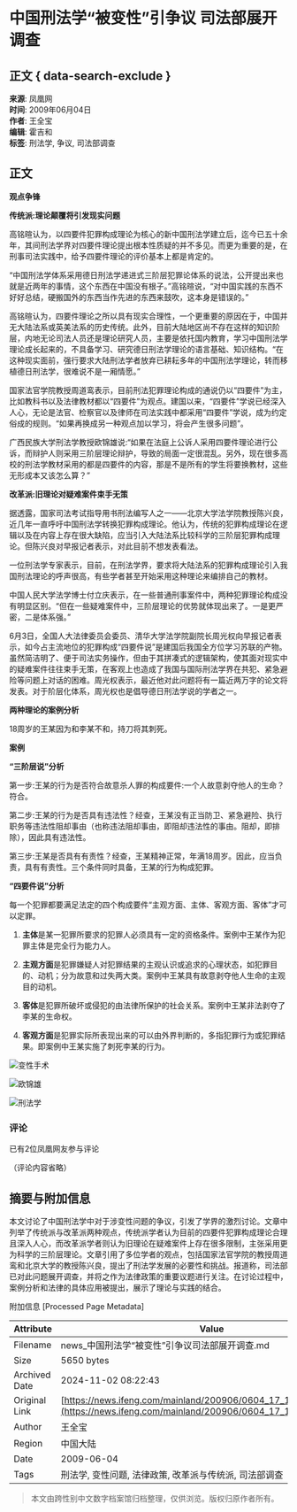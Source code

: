 # 中国刑法学“被变性”引争议 司法部展开调查

## 正文 { data-search-exclude }


**来源**: 凤凰网  
**时间**: 2009年06月04日  
**作者**: 王全宝  
**编辑**: 霍吉和  
**标签**: 刑法学, 争议, 司法部调查  

## 正文

**观点争锋**

**传统派:理论颠覆将引发现实问题**

高铭暄认为，以四要件犯罪构成理论为核心的新中国刑法学建立后，迄今已五十余年，其间刑法学界对四要件理论提出根本性质疑的并不多见。而更为重要的是，在刑事司法实践中，给予四要件理论的评价基本上都是肯定的。

“中国刑法学体系采用德日刑法学递进式三阶层犯罪论体系的说法，公开提出来也就是近两年的事情，这个东西在中国没有根子。”高铭暄说，“对中国实践的东西不好好总结，硬搬国外的东西当作先进的东西来鼓吹，这本身是错误的。”

高铭暄认为，四要件理论之所以具有现实合理性，一个更重要的原因在于，中国并无大陆法系或英美法系的历史传统。此外，目前大陆地区尚不存在这样的知识阶层，内地无论司法人员还是理论研究人员，主要是依托国内教育，学习中国刑法学理论成长起来的，不具备学习、研究德日刑法学理论的语言基础、知识结构。“在这种现实面前，强行要求大陆刑法学者放弃已耕耘多年的中国刑法学理论，转而移植德日刑法学，很难说不是一厢情愿。”

国家法官学院教授周道鸾表示，目前刑法犯罪理论构成的通说仍以“四要件”为主，比如教科书以及法律教材都以“四要件”为观点。建国以来，“四要件”学说已经深入人心，无论是法官、检察官以及律师在司法实践中都采用“四要件”学说，成为约定俗成的规则。“如果再换成另一种观点加以学习，将会产生很多问题”。

广西民族大学刑法学教授欧锦雄说:“如果在法庭上公诉人采用四要件理论进行公诉，而辩护人则采用三阶层理论辩护，导致的局面一定很混乱。另外，现在很多高校的刑法学教材采用的都是四要件的内容，那是不是所有的学生将要换教材，这些无形成本又该怎么算？”

**改革派:旧理论对疑难案件束手无策**

据透露，国家司法考试指导用书刑法编写人之一——北京大学法学院教授陈兴良，近几年一直呼吁中国刑法学转换犯罪构成理论。他认为，传统的犯罪构成理论在逻辑以及在内容上存在很大缺陷，应当引入大陆法系比较科学的三阶层犯罪构成理论。但陈兴良对早报记者表示，对此目前不想发表看法。

一位刑法学专家表示，目前，在刑法学界，要求将大陆法系的犯罪构成理论引入我国刑法理论的呼声很高，有些学者甚至开始采用这种理论来编排自己的教材。

中国人民大学法学博士付立庆表示，在一些普通刑事案件中，两种犯罪理论构成没有明显区别。“但在一些疑难案件中，三阶层理论的优势就体现出来了。一是更严密，二是体系强。”

6月3日，全国人大法律委员会委员、清华大学法学院副院长周光权向早报记者表示，如今占主流地位的犯罪构成“四要件说”是建国后我国全方位学习苏联的产物。虽然简洁明了、便于司法实务操作，但由于其拼凑式的逻辑架构，使其面对现实中的疑难案件往往束手无策，在客观上也造成了我国与国际刑法学界在共犯、紧急避险等问题上对话的困难。周光权表示，最近他对此问题将有一篇近两万字的论文将发表。对于阶层化体系，周光权也是倡导德日刑法学说的学者之一。

**两种理论的案例分析**

18周岁的王某因为和李某不和，持刀将其刺死。

**案例**

**“三阶层说”分析**

第一步:王某的行为是否符合故意杀人罪的构成要件:一个人故意剥夺他人的生命？符合。

第二步:王某的行为是否具有违法性？经查，王某没有正当防卫、紧急避险、执行职务等违法性阻却事由（也称违法阻却事由，即阻却违法性的事由。阻却，即排除），因此具有违法性。

第三步:王某是否具有有责性？经查，王某精神正常，年满18周岁。因此，应当负责，具有有责性。三个条件同时具备，王某的行为构成犯罪。

**“四要件说”分析**

每一个犯罪都要满足法定的四个构成要件“主观方面、主体、客观方面、客体”才可以定罪。

1. **主体**是某一犯罪所要求的犯罪人必须具有一定的资格条件。案例中王某作为犯罪主体是完全行为能力人。

2. **主观方面**是犯罪嫌疑人对犯罪结果的主观认识或追求的心理状态，如犯罪目的、动机；分为故意和过失两大类。案例中王某具有故意剥夺他人生命的主观目的动机。

3. **客体**是犯罪所破坏或侵犯的由法律所保护的社会关系。案例中王某非法剥夺了李某的生命权。

4. **客观方面**是犯罪实际所表现出来的可以由外界判断的，多指犯罪行为或犯罪结果。即案例中王某实施了刺死李某的行为。

![变性手术](http://img.ifeng.com/tres/appres/images/mood/motion_01.gif)

![欧锦雄](http://img.ifeng.com/tres/appres/images/mood/motion_02.gif)

![刑法学](http://img.ifeng.com/tres/appres/images/mood/motion_03.gif)

### 评论
已有2位凤凰网友参与评论 

（评论内容省略）

## 摘要与附加信息

<!-- tcd_abstract -->
本文讨论了中国刑法学中对于涉变性问题的争议，引发了学界的激烈讨论。文章中列举了传统派与改革派两种观点，传统派学者认为目前的四要件犯罪构成理论合理且深入人心，而改革派学者则认为旧理论在疑难案件上存在很多限制，主张采用更为科学的三阶层理论。文章引用了多位学者的观点，包括国家法官学院的教授周道鸾和北京大学的教授陈兴良，提出了刑法学发展的必要性和挑战。报道称，司法部已对此问题展开调查，并将之作为法律政策的重要议题进行关注。在讨论过程中，案例分析和法律的具体应用被提出，展示了理论与实践的结合。
<!-- tcd_abstract_end -->

附加信息 [Processed Page Metadata]

| Attribute       | Value                                  |
|-----------------|----------------------------------------|
| Filename        | news_中国刑法学“被变性”引争议司法部展开调查.md                             |
| Size            | 5650 bytes                           |
| Archived Date   | 2024-11-02 08:22:43                             |
| Original Link   | [https://news.ifeng.com/mainland/200906/0604_17_1187459_1.shtml](https://news.ifeng.com/mainland/200906/0604_17_1187459_1.shtml)                       |
| Author          | 王全宝                               |
| Region          | 中国大陆                               |
| Date            | 2009-06-04                                 |
| Tags            | 刑法学, 变性问题, 法律政策, 改革派与传统派, 司法部调查                                 |
>
> 本文由跨性别中文数字档案馆归档整理，仅供浏览。版权归原作者所有。
>